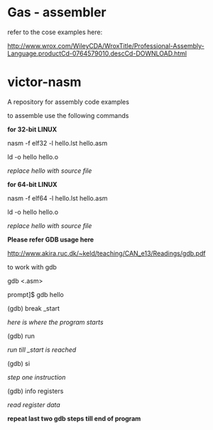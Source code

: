 Gas - assembler
===============

refer to the cose examples here:

http://www.wrox.com/WileyCDA/WroxTitle/Professional-Assembly-Language.productCd-0764579010,descCd-DOWNLOAD.html












victor-nasm
===========

A repository for assembly code examples

to assemble use the following commands

**for 32-bit LINUX**

nasm -f elf32 -l hello.lst hello.asm

ld -o hello hello.o

*replace hello with source file*

**for 64-bit LINUX**

nasm -f elf64 -l hello.lst hello.asm

ld -o hello hello.o


*replace hello with source file*

**Please refer GDB usage here**

http://www.akira.ruc.dk/~keld/teaching/CAN_e13/Readings/gdb.pdf

to work with gdb

gdb <.asm>

prompt]$ gdb hello

(gdb) break _start 

*here is where the program starts*

(gdb) run

*run till _start is reached*

(gdb) si

*step one instruction*

(gdb) info registers

*read register data*

**repeat last two gdb steps till end of program**
